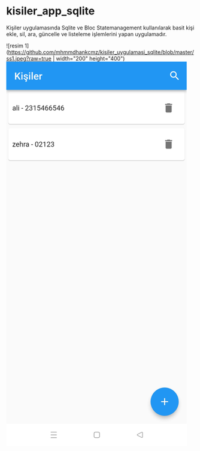 # kisiler_app_sqlite

Kişiler uygulamasında Sqlite ve Bloc Statemanagement kullanılarak basit kişi ekle, sil, ara, güncelle ve listeleme işlemlerini yapan uygulamadır.

![resim 1](https://github.com/mhmmdhankcmz/kisiler_uygulamasi_sqlite/blob/master/ss1.jpeg?raw=true | width="200" height="400")
![resim 2](https://github.com/mhmmdhankcmz/kisiler_uygulamasi_sqlite/blob/master/ss2.jpeg)
